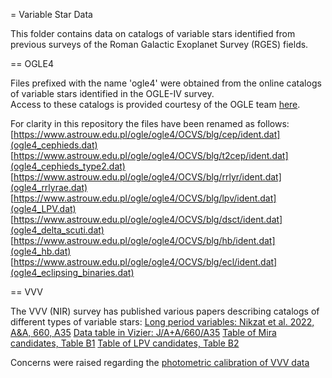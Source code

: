 = Variable Star Data 

This folder contains data on catalogs of variable stars identified from previous surveys
of the Roman Galactic Exoplanet Survey (RGES) fields.  

== OGLE4 

Files prefixed with the name 'ogle4' were obtained from the online catalogs of 
variable stars identified in the OGLE-IV survey.  
Access to these catalogs is provided courtesy of the OGLE team [here](https://www.astrouw.edu.pl/ogle/ogle4/OCVS/blg/). 

For clarity in this repository the files have been renamed as follows:
[https://www.astrouw.edu.pl/ogle/ogle4/OCVS/blg/cep/ident.dat](ogle4_cephieds.dat)
[https://www.astrouw.edu.pl/ogle/ogle4/OCVS/blg/t2cep/ident.dat](ogle4_cephieds_type2.dat)
[https://www.astrouw.edu.pl/ogle/ogle4/OCVS/blg/rrlyr/ident.dat](ogle4_rrlyrae.dat)
[https://www.astrouw.edu.pl/ogle/ogle4/OCVS/blg/lpv/ident.dat](ogle4_LPV.dat)
[https://www.astrouw.edu.pl/ogle/ogle4/OCVS/blg/dsct/ident.dat](ogle4_delta_scuti.dat)
[https://www.astrouw.edu.pl/ogle/ogle4/OCVS/blg/hb/ident.dat](ogle4_hb.dat)
[https://www.astrouw.edu.pl/ogle/ogle4/OCVS/blg/ecl/ident.dat](ogle4_eclipsing_binaries.dat)

== VVV

The VVV (NIR) survey has published various papers describing catalogs of different types of 
variable stars:
[Long period variables: Nikzat et al. 2022, A&A, 660, A35](https://www.aanda.org/articles/aa/full_html/2022/04/aa41805-21/aa41805-21.html)
[Data table in Vizier: J/A+A/660/A35](https://cdsarc.u-strasbg.fr/viz-bin/cat/J/A+A/660/A35#/browse)
[Table of Mira candidates, Table B1](https://cdsarc.u-strasbg.fr/viz-bin/nph-Cat/fits?J/A+A/660/A35/tableb1.dat)
[Table of LPV candidates, Table B2](https://cdsarc.u-strasbg.fr/viz-bin/nph-Cat/fits?J/A+A/660/A35/tableb2.dat)

Concerns were raised regarding the [photometric calibration of VVV data](https://arxiv.org/abs/1908.06160)

